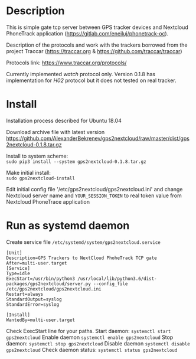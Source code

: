 Description
===========
This is simple gate tcp server between GPS tracker devices and Nextcloud PhoneTrack application (https://gitlab.com/eneiluj/phonetrack-oc).

Description of the protocols and work with the trackers borrowed from the project Traccar (https://traccar.org & https://github.com/traccar/traccar)

Protocols link: https://www.traccar.org/protocols/

Currently implemented _watch_ protocol only.
Version 0.1.8 has implementation for _H02_ protocol but it does not tested on real tracker.

Install
=======
Installation process described for Ubuntu 18.04

Download archive file with latest version\
https://github.com/AlexanderBekrenev/gps2nextcloud/raw/master/dist/gps2nextcloud-0.1.8.tar.gz

Install to system scheme: \
`sudo pip3 install --system gps2nextcloud-0.1.8.tar.gz`

Make initial install: \
`sudo gps2nextcloud-install `

Edit initial config file '/etc/gps2nextcloud/gps2nextcloud.ini' and change Nextcloud server name and `YOUR_SESSION_TOKEN` to real token value from Nextcloud PhoneTrace application

Run as systemd daemon
=====================
Create service file
`/etc/systemd/system/gps2nextcloud.service`
```
[Unit]
Description=GPS Trackers to NextCloud PhoheTrack TCP gate
After=multi-user.target
[Service]
Type=idle
ExecStart=/usr/bin/python3 /usr/local/lib/python3.6/dist-packages/gps2nextcloud/server.py --config_file /etc/gps2nextcloud/gps2nextcloud.ini
Restart=always
StandardOutput=syslog
StandardError=syslog

[Install]
WantedBy=multi-user.target
```
Check ExecStart line for your paths.
Start daemon: `systemctl start gps2nextcloud`
Enable daemon `systemctl enable gps2nextcloud`
Stop daemon: `systemctl stop gps2nextcloud`
Disable daemon `systemctl disable gps2nextcloud`
Check daemon status: `systemctl status gps2nextcloud`

